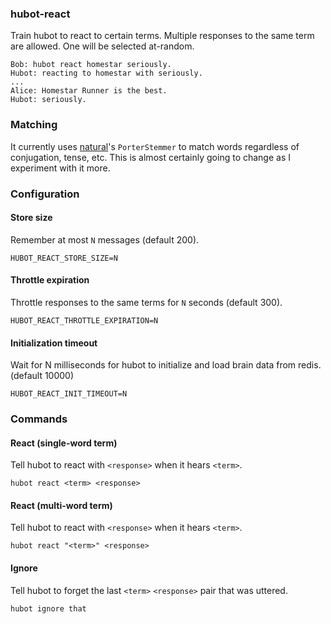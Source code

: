 ### hubot-react

Train hubot to react to certain terms. Multiple responses to the same term are allowed. One will be selected at-random.

```
Bob: hubot react homestar seriously.
Hubot: reacting to homestar with seriously.
...
Alice: Homestar Runner is the best.
Hubot: seriously.
```

### Matching

It currently uses [natural](https://github.com/NaturalNode/natural)'s `PorterStemmer` to match words regardless of conjugation, tense, etc. This is almost certainly going to change as I experiment with it more.

### Configuration

#### Store size

Remember at most `N` messages (default 200).

```
HUBOT_REACT_STORE_SIZE=N
```

#### Throttle expiration

Throttle responses to the same terms for `N` seconds (default 300).

```
HUBOT_REACT_THROTTLE_EXPIRATION=N
```

#### Initialization timeout

Wait for N milliseconds for hubot to initialize and load brain data from redis. (default 10000)

```
HUBOT_REACT_INIT_TIMEOUT=N
```

### Commands

#### React (single-word term)

Tell hubot to react with `<response>` when it hears `<term>`.

```
hubot react <term> <response>
```

#### React (multi-word term)

Tell hubot to react with `<response>` when it hears `<term>`.

```
hubot react "<term>" <response>
```

#### Ignore

Tell hubot to forget the last `<term>` `<response>` pair that was uttered.

```
hubot ignore that
```

